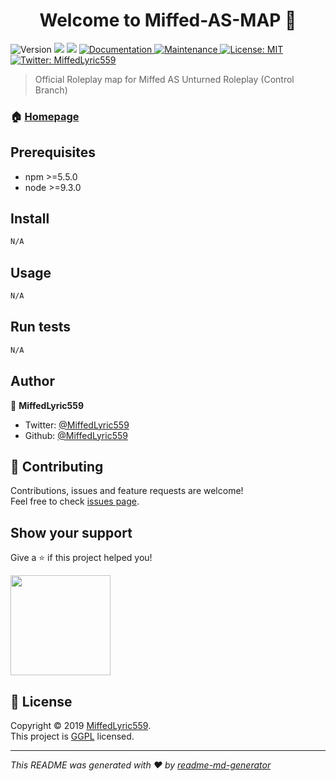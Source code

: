 <h1 align="center">Welcome to Miffed-AS-MAP 👋</h1>
<p>
  <img alt="Version" src="https://img.shields.io/badge/version-0.2.6-blue.svg?cacheSeconds=2592000" />
  <img src="https://img.shields.io/badge/npm-%3E%3D5.5.0-blue.svg" />
  <img src="https://img.shields.io/badge/node-%3E%3D9.3.0-blue.svg" />
  <a href="https://miffed.xyz/unturned">
    <img alt="Documentation" src="https://img.shields.io/badge/documentation-yes-brightgreen.svg" target="_blank" />
  </a>
  <a href="https://github.com/kefranabg/readme-md-generator/graphs/commit-activity">
    <img alt="Maintenance" src="https://img.shields.io/badge/Maintained%3F-yes-green.svg" target="_blank" />
  </a>
  <a href="https://github.com/MiffedLyric559/Miffed-AS-MAP/blob/master/LICENSE">
    <img alt="License: MIT" src="https://img.shields.io/badge/License-MIT-yellow.svg" target="_blank" />
  </a>
  <a href="https://twitter.com/MiffedLyric559">
    <img alt="Twitter: MiffedLyric559" src="https://img.shields.io/twitter/follow/MiffedLyric559.svg?style=social" target="_blank" />
  </a>
</p>

> Official Roleplay map for Miffed AS Unturned Roleplay
> (Control Branch)

### 🏠 [Homepage](https://miffed.xyz/unturned)

## Prerequisites

- npm >=5.5.0
- node >=9.3.0

## Install

```sh
N/A
```

## Usage

```sh
N/A
```

## Run tests

```sh
N/A
```

## Author

👤 **MiffedLyric559**

* Twitter: [@MiffedLyric559](https://twitter.com/MiffedLyric559)
* Github: [@MiffedLyric559](https://github.com/MiffedLyric559)

## 🤝 Contributing

Contributions, issues and feature requests are welcome!<br />Feel free to check [issues page](miffed/xyz/support).

## Show your support

Give a ⭐️ if this project helped you!

<a href="https://www.patreon.com/MiffedLyric559">
  <img src="https://c5.patreon.com/external/logo/become_a_patron_button@2x.png" width="160">
</a>

## 📝 License

Copyright © 2019 [MiffedLyric559](https://github.com/MiffedLyric559).<br />
This project is [GGPL](https://github.com/MiffedLyric559/Miffed-AS-MAP/blob/master/LICENSE) licensed.

***
_This README was generated with ❤️ by [readme-md-generator](https://github.com/kefranabg/readme-md-generator)_
